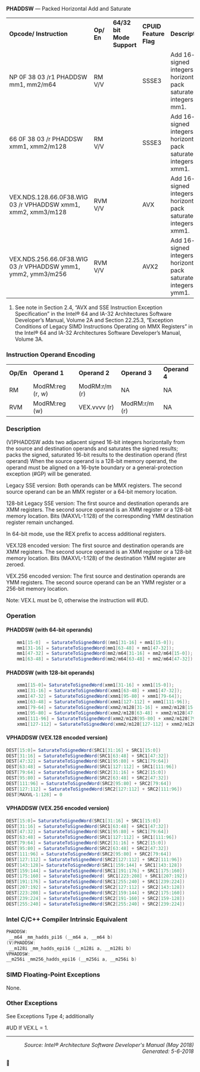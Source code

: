 <b>PHADDSW</b> —  Packed Horizontal Add and Saturate
<table>
	<tr>
		<td><b>Opcode/ Instruction</b></td>
		<td><b>Op/ En</b></td>
		<td><b>64/32 bit Mode Support</b></td>
		<td><b>CPUID Feature Flag</b></td>
		<td><b>Description</b></td>
	</tr>
	<tr>
		<td>NP 0F 38 03 /r1 PHADDSW mm1, mm2/m64</td>
		<td>RM V/V</td>
		<td></td>
		<td>SSSE3</td>
		<td>Add 16-bit signed integers horizontally, pack saturated integers to mm1.</td>
	</tr>
	<tr>
		<td>66 0F 38 03 /r PHADDSW xmm1, xmm2/m128</td>
		<td>RM V/V</td>
		<td></td>
		<td>SSSE3</td>
		<td>Add 16-bit signed integers horizontally, pack saturated integers to xmm1.</td>
	</tr>
	<tr>
		<td>VEX.NDS.128.66.0F38.WIG 03 /r VPHADDSW xmm1, xmm2, xmm3/m128</td>
		<td>RVM V/V</td>
		<td></td>
		<td>AVX</td>
		<td>Add 16-bit signed integers horizontally, pack saturated integers to xmm1.</td>
	</tr>
	<tr>
		<td>VEX.NDS.256.66.0F38.WIG 03 /r VPHADDSW ymm1, ymm2, ymm3/m256</td>
		<td>RVM V/V</td>
		<td></td>
		<td>AVX2</td>
		<td>Add 16-bit signed integers horizontally, pack saturated integers to ymm1.</td>
	</tr>
</table>

1. See note in Section 2.4, “AVX and SSE Instruction Exception Specification” in the Intel® 64 and IA-32 Architectures Software
Developer’s Manual, Volume 2A and Section 22.25.3, “Exception Conditions of Legacy SIMD Instructions Operating on MMX Registers”
in the Intel® 64 and IA-32 Architectures Software Developer’s Manual, Volume 3A.

### Instruction Operand Encoding
<table>
	<tr>
		<td><b>Op/En</b></td>
		<td><b>Operand 1</b></td>
		<td><b>Operand 2</b></td>
		<td><b>Operand 3</b></td>
		<td><b>Operand 4</b></td>
	</tr>
	<tr>
		<td>RM</td>
		<td>ModRM:reg (r, w)</td>
		<td>ModRM:r/m (r)</td>
		<td>NA</td>
		<td>NA</td>
	</tr>
	<tr>
		<td>RVM</td>
		<td>ModRM:reg (w)</td>
		<td>VEX.vvvv (r)</td>
		<td>ModRM:r/m (r)</td>
		<td>NA</td>
	</tr>
</table>


### Description
(V)PHADDSW adds two adjacent signed 16-bit integers horizontally from the source and destination operands and
saturates the signed results; packs the signed, saturated 16-bit results to the destination operand (first operand)
When the source operand is a 128-bit memory operand, the operand must be aligned on a 16-byte boundary or a
general-protection exception (\#GP) will be generated.

Legacy SSE version: Both operands can be MMX registers. The second source operand can be an MMX register or a
64-bit memory location.

128-bit Legacy SSE version: The first source and destination operands are XMM registers. The second source
operand is an XMM register or a 128-bit memory location. Bits (MAXVL-1:128) of the corresponding YMM destination
 register remain unchanged.

In 64-bit mode, use the REX prefix to access additional registers.

VEX.128 encoded version: The first source and destination operands are XMM registers. The second source
operand is an XMM register or a 128-bit memory location. Bits (MAXVL-1:128) of the destination YMM register are
zeroed.

VEX.256 encoded version: The first source and destination operands are YMM registers. The second source
operand can be an YMM register or a 256-bit memory location.

Note: VEX.L must be 0, otherwise the instruction will \#UD.

### Operation


#### PHADDSW (with 64-bit operands)
```java
    mm1[15-0]  = SaturateToSignedWord((mm1[31-16] + mm1[15-0]); 
    mm1[31-16] = SaturateToSignedWord(mm1[63-48] + mm1[47-32]);
    mm1[47-32] = SaturateToSignedWord(mm2/m64[31-16] + mm2/m64[15-0]); 
    mm1[63-48] = SaturateToSignedWord(mm2/m64[63-48] + mm2/m64[47-32]); 
```
#### PHADDSW (with 128-bit operands)
```java
    xmm1[15-0]= SaturateToSignedWord(xmm1[31-16] + xmm1[15-0]);
    xmm1[31-16] = SaturateToSignedWord(xmm1[63-48] + xmm1[47-32]);
    xmm1[47-32] = SaturateToSignedWord(xmm1[95-80] + xmm1[79-64]);
    xmm1[63-48] = SaturateToSignedWord(xmm1[127-112] + xmm1[111-96]); 
    xmm1[79-64] = SaturateToSignedWord(xmm2/m128[31-16] + xmm2/m128[15-0]);
    xmm1[95-80] = SaturateToSignedWord(xmm2/m128[63-48] + xmm2/m128[47-32]);
    xmm1[111-96] = SaturateToSignedWord(xmm2/m128[95-80] + xmm2/m128[79-64]);
    xmm1[127-112] = SaturateToSignedWord(xmm2/m128[127-112] + xmm2/m128[111-96]); 
```
#### VPHADDSW (VEX.128 encoded version)
```java
DEST[15:0]= SaturateToSignedWord(SRC1[31:16] + SRC1[15:0])
DEST[31:16] = SaturateToSignedWord(SRC1[63:48] + SRC1[47:32])
DEST[47:32] = SaturateToSignedWord(SRC1[95:80] + SRC1[79:64])
DEST[63:48] = SaturateToSignedWord(SRC1[127:112] + SRC1[111:96])
DEST[79:64] = SaturateToSignedWord(SRC2[31:16] + SRC2[15:0])
DEST[95:80] = SaturateToSignedWord(SRC2[63:48] + SRC2[47:32])
DEST[111:96] = SaturateToSignedWord(SRC2[95:80] + SRC2[79:64])
DEST[127:112] = SaturateToSignedWord(SRC2[127:112] + SRC2[111:96])
DEST[MAXVL-1:128] ← 0
```
#### VPHADDSW (VEX.256 encoded version)
```java
DEST[15:0]= SaturateToSignedWord(SRC1[31:16] + SRC1[15:0])
DEST[31:16] = SaturateToSignedWord(SRC1[63:48] + SRC1[47:32])
DEST[47:32] = SaturateToSignedWord(SRC1[95:80] + SRC1[79:64])
DEST[63:48] = SaturateToSignedWord(SRC1[127:112] + SRC1[111:96])
DEST[79:64] = SaturateToSignedWord(SRC2[31:16] + SRC2[15:0])
DEST[95:80] = SaturateToSignedWord(SRC2[63:48] + SRC2[47:32])
DEST[111:96] = SaturateToSignedWord(SRC2[95:80] + SRC2[79:64])
DEST[127:112] = SaturateToSignedWord(SRC2[127:112] + SRC2[111:96])
DEST[143:128]= SaturateToSignedWord(SRC1[159:144] + SRC1[143:128])
DEST[159:144] = SaturateToSignedWord(SRC1[191:176] + SRC1[175:160])
DEST[175:160] = SaturateToSignedWord( SRC1[223:208] + SRC1[207:192])
DEST[191:176] = SaturateToSignedWord(SRC1[255:240] + SRC1[239:224])
DEST[207:192] = SaturateToSignedWord(SRC2[127:112] + SRC2[143:128])
DEST[223:208] = SaturateToSignedWord(SRC2[159:144] + SRC2[175:160])
DEST[239:224] = SaturateToSignedWord(SRC2[191-160] + SRC2[159-128])
DEST[255:240] = SaturateToSignedWord(SRC2[255:240] + SRC2[239:224])
```
### Intel C/C++ Compiler Intrinsic Equivalent
```c
PHADDSW:
 __m64 _mm_hadds_pi16 (__m64 a, __m64 b)
(V)PHADDSW:
 __m128i _mm_hadds_epi16 (__m128i a, __m128i b)
VPHADDSW:
__m256i _mm256_hadds_epi16 (__m256i a, __m256i b)
```
### SIMD Floating-Point Exceptions
None.

### Other Exceptions

See Exceptions Type 4; additionally
<p>#UD
If VEX.L = 1.

 --- 
<p align="right"><i>Source: Intel® Architecture Software Developer's Manual (May 2018)<br>Generated: 5-6-2018</i></p>
